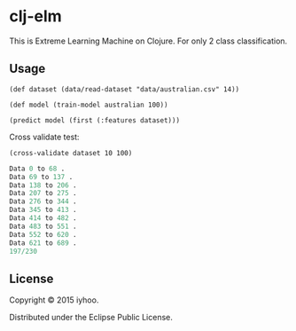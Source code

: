 # clj-elm

This is Extreme Learning Machine on Clojure. For only 2 class classification.  

## Usage

`(def dataset (data/read-dataset "data/australian.csv" 14))`

`(def model (train-model australian 100))`

`(predict model (first (:features dataset)))`

Cross validate test:

`(cross-validate dataset 10 100)`

```clojure
Data 0 to 68 .
Data 69 to 137 .
Data 138 to 206 .
Data 207 to 275 .
Data 276 to 344 .
Data 345 to 413 .
Data 414 to 482 .
Data 483 to 551 .
Data 552 to 620 .
Data 621 to 689 .
197/230
```

## License

Copyright © 2015 iyhoo.

Distributed under the Eclipse Public License.
